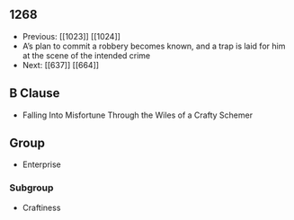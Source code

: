 ## 1268
- Previous: [[1023]] [[1024]] 
- A’s plan to commit a robbery becomes known, and a trap is laid for him at the scene of the intended crime
- Next: [[637]] [[664]] 

## B Clause
- Falling Into Misfortune Through the Wiles of a Crafty Schemer

## Group
- Enterprise

### Subgroup
- Craftiness

